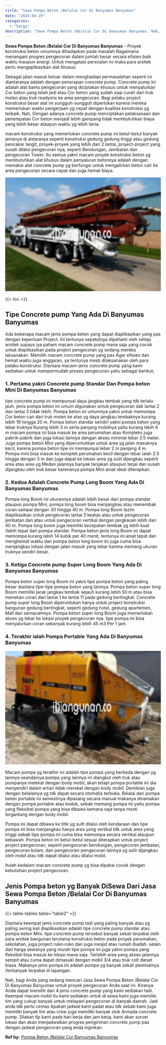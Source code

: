 ```yaml
---
title: "Sewa Pompa Beton /Belalai Cor Di Banyumas Banyumas"
date: "2024-04-29"
categories: 
  - "harga"
description: "Sewa Pompa Beton /Belalai Cor Di Banyumas Banyumas. Nah, bagi Anda yang sedang mencari Jasa Sewa Pompa Beton /Belalai Cor Di Banyumas Banyumas untuk proyek p..."
---
```


**Sewa Pompa Beton /Belalai Cor Di Banyumas Banyumas** – Proyek konstruksi beton umumnya dihadapkan pada masalah Bagaimana menangani progres pengecoran dalam jumlah besar secara efisien baik waktu maupun energi. Untuk mengatasi persoalan ini maka para arsitek perlu mengaplikasikan alat khusus.

Sebagai jalan masuk keluar dalam menghadapi permasalahan seperti ini diantaranya adalah dengan penerapan concrete pump. Concrete pump ini adalah alat bantu pengecoran yang diciptakan khusus untuk menyalurkan Cor beton yang telah jadi atau Cor beton yang sudah siap curah dari truk molen atau truk readymix ke area pengecoran. Bagi pelaku project konstruksi besar alat ini sungguh-sungguh diperlukan karena mereka memerlukan waktu pengerjaan yg cepat dengan kualitas konstruksi yg terbaik. Nah, Dengan adanya concrete pump menciptakan pelaksanaan dan penempatan Cor beton menjadi lebih gampang tidak membutuhkan biaya yang lebih besar ataupun waktu yg lebih lama.

macam konstruksi yang memerlukan concrete pump ini betul-betul banyak jenisnya di antaranya seperti konstruksi gedung gedung tinggi atau gedung pencakar langit, proyek-proyek yang lebih dari 2 lantai, project-project yang susah dilalui pengecoran nya, seperti Bendungan, Jembatan dan pengecoran Tower. Itu semua yakni macam proyek konstruksi beton yg membutuhkan alat khusus dalam penyaluran betonnya adalah dengan memakai alat concrete pump yg berfungsi untuk mengalirkan beton cair ke area pengecoran secara cepat dan juga hemat biaya.

![Sewa Pompa Beton /Belalai Cor Di Banyumas Banyumas](/images/sewa-concrete-pump-18.png)

{{< toc >}}

## Tipe Concrete pump Yang Ada Di Banyumas Banyumas

Ada beberapa macam jenis pompa beton yang dapat diaplikasikan yang pas dengan keperluan Project. Ini tentunya sepatutnya dipahami oleh setiap arsitek supaya iya paham macam concrete pump mana saja yang cocok untuk diaplikasikan pada project pengecoran yg sedang mereka laksanakan. Memilih macam concrete pump yang pas Agar efisien dan hemat waktu juga anggaran, ya tentunya mesti dilaksanakan oleh para pelaku konstruksi. Diantara macam-jenis concrete pump yang kami sediakan untuk mempermudah proses pengecoran yaitu sebagai berikut;

### 1\. Pertama yakni Concrete pump Standar Dan Pompa beton Mini Di Banyumas Banyumas

tipe concrete pump ini mempunyai daya jangkau tembak yang tdk terlalu jauh. jenis pompa beton ini umum digunakan untuk pengecoran dak lantai 2 dan lantai 3 tidak lebih. Pompa beton ini umumnya yakni untuk memompa Cor beton cair dari truk molen ke atas yg daya jangkau tembaknya kurang lebih 18 hingga 20 m. Pompa beton standar sendiri yakni pompa beton yang lebar truknya Kurang lebih 3 m serta panjang mobilnya yaitu kurang lebih 6 m macam pompa ini bisa masuk ke area perumahan atau Kompleks juga pabrik-pabrik dan juga lokasi lainnya dengan akses minimal lebar 3.5 meter. Juga pompa beton Mini yang diperuntukkan untuk area yg jalan masuknya kecil, karena pompa beton tipe ini mempunyai lebar 2 m panjang 4 m. Pompa mini bisa masuk ke komplek perumahan kecil dengan lebar ialah 2.5 hingga dengan 3 m dan juga dapat ke lokasi-area yg sulit dijangkau seperti area atau area yg Medan jalannya banyak tanjakan ataupun terjal dan susah dijangkau oleh truk besar karenanya pompa Mini amat ideal diterapkan.

### 2\. Kedua Adalah Concrete Pump Long Boom Yang Ada Di Banyumas Banyumas

Pompa long Boom ini ukurannya adalah lebih besar dari pompa standar ataupun pompa Mini, pompa long boom bisa menjangkau atau menembak coran sampai dengan 30 hingga 40 m. Pompa long Boom lazim diaplikasikan untuk pengecoran lantai 3 keatas atau untuk pengecoran jembatan dan atau untuk pengecoran vertikal dengan jangkauan lebih dari 40 m. Pompa long boom juga memiliki kecepatan tembak yg lebih kuat /lebih tepat dari pompa standar. Pompa beton jenis long Boom ini dapat memompa kurang lebih 14 kubik per 40 menit, tentunya ini amat tepat dan menghemat waktu dan pompa beton long boom ini juga cuma bisa menjangkau lokasi dengan jalan masuk yang lebar karena memang ukuran truknya sendiri besar.

### 3\. Ketiga Concrete pump Super Long Boom Yang Ada Di Banyumas Banyumas

Pompa beton super long Boom ini yakni tipe pompa beton yang paling besar diantara tipe-tipe pompa beton yang lainnya. Pompa beton super long Boom memiliki jarak jangkau tembak sejauh kurang lebih 50 m atau bisa menekan coran dari lantai 1 ke lantai 11 pada gedung bertingkat. Concrete pump super long Boom diperuntukan hanya untuk project konstruksi bangunan gedung bertingkat, seperti gedung hotel, gedung apartemen, Mall dan semacamnya. Pompa beton super long Boom juga memerlukan akses yg lebar ke lokasi proyek pengecoran nya. tipe pompa ini bisa menyalurkan coran sebanyak kurang lebih 45 m3 Per 1 jam.

### 4\. Terakhir ialah Pompa Portable Yang Ada Di Banyumas Banyumas

![Sewa Pompa Beton /Belalai Cor Di Banyumas Banyumas](/images/sewa-concrete-pump-30.png)

Macam pompa yg terakhir ini adalah tipe pompa yang berbeda dengan yg lainnya seandainya pompa yang lainnya ini diangkut oleh truk atau pompanya melekat dengan body mobil, akan tetapi pompa portable ini dia menyendiri dalam artian tidak merekat dengan body mobil. Demikian juga dengan belalainya yg tdk dapat secara otomatis terbuka. Belalai dari pompa beton portable ini semestinya dipasang secara manual makanya dinamakan dengan pompa portable atau kodok, sebab memang pompa ini yaitu pompa yang fleksibel pompa yang bisa dibawa kemana saja tanpa mesti tergantung dengan body mobil.

Pompa ini dapat dibawa ke titik yg sulit dilalui oleh kendaraan dan tipe pompa ini bisa menjangkau hanya area yang vertikal tdk untuk area yang tinggi sebab tipe pompa ini cuma bisa memompa secara vertikal ataupun kebawah. Pompa beton ini betul-betul sesuai diterapkan untuk project project pengecoran; seperti pengecoran bendungan, pengecoran jembatan, pengecoran kolam, dan pengecoran-pengecoran lainnya yg sulit dijangkau oleh mobil atau tdk dapat dilalui atau dilalui mobil.

Itulah kedalam macam concrete pump yg bisa dipakai cocok dengan kebutuhan project pengecoran.

## Jenis Pompa beton yg Banyak DiSewa Dari Jasa Sewa Pompa Beton /Belalai Cor Di Banyumas Banyumas

{{< table-tables table="table2" >}}

Diantara keempat jenis concrete pump tadi yang paling banyak atau yg paling sering kali diaplikasikan adalah tipe concrete pump standar atau pompa beton Mini. tipe concrete pump tersebut banyak sekali terpakai oleh para arsitek bangunan terutama konstruksi beton pada proyek perumahan, sekolahan, juga project ruko-ruko dan juga mesjid atau rumah ibadah. selain dari harga sewanya yang murah tipe pompa ini juga yakni pompa yang fleksibel bisa masuk ke lokasi mana saja. Terlebih area yang akses jalannya sempit atau cuma dapat dimasuki dengan mobil 3/4 atau truk colt diesel biasa. Makanya jenis pompa ini adalah pompa yg banyak sekali peminatnya /terbanyak terpakai di lapangan.

Nah, bagi Anda yang sedang mencari Jasa Sewa Pompa Beton /Belalai Cor Di Banyumas Banyumas untuk proyek pengecoran Anda saat ini. Kiranya Anda dapat memilih dari 4 jenis concrete pump yang kami sediakan tadi. Keempat macam mobil itu kami sediakan untuk di sewa kami juga memiliki tim yang cukup banyak untuk melayani pengecoran di banyak daerah. Jadi anda tdk perlu cemas Apakah jadwal kami padat atau tdk sebab kami juga memiliki banyak tim atau crew juga memiliki banyak stok Armada concrete pump. Silakan tlp kami pada hari kerja dan jam kerja, kami akan survei lokasi dan akan menjadwalkan progres pengiriman concrete pump pas dengan jadwal pengecoran yang anda inginkan.

**Ref by:** [Pompa Beton /Belalai Cor Banyumas Banyumas](https://id.wikipedia.org/wiki/Pompa)
